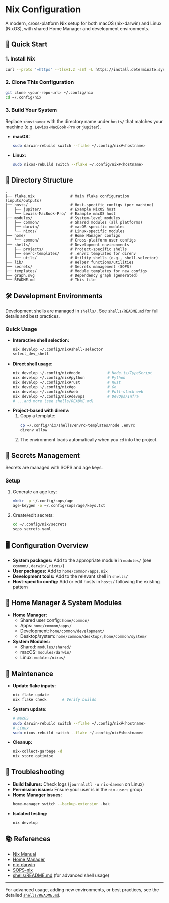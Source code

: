 # Nix Configuration

A modern, cross-platform Nix setup for both macOS (nix-darwin) and Linux (NixOS), with shared Home Manager and development environments.

## 🚀 Quick Start

### 1. Install Nix
```bash
curl --proto '=https' --tlsv1.2 -sSf -L https://install.determinate.systems/nix | sh -s -- install
```

### 2. Clone This Configuration
```bash
git clone <your-repo-url> ~/.config/nix
cd ~/.config/nix
```

### 3. Build Your System
Replace `<hostname>` with the directory name under `hosts/` that matches your
machine (e.g. `Lewiss-MacBook-Pro` or `jupiter`).

- **macOS:**
  ```bash
  sudo darwin-rebuild switch --flake ~/.config/nix#<hostname>
  ```
- **Linux:**
  ```bash
  sudo nixos-rebuild switch --flake ~/.config/nix#<hostname>
  ```

## 📁 Directory Structure

```
.
├── flake.nix                # Main flake configuration (inputs/outputs)
├── hosts/                   # Host-specific configs (per machine)
│   ├── jupiter/             # Example NixOS host
│   └── Lewiss-MacBook-Pro/  # Example macOS host
├── modules/                 # System-level modules
│   ├── common/              # Shared modules (all platforms)
│   ├── darwin/              # macOS-specific modules
│   └── nixos/               # Linux-specific modules
├── home/                    # Home Manager configs
│   └── common/              # Cross-platform user configs
├── shells/                  # Development environments
│   ├── projects/            # Project-specific shells
│   ├── envrc-templates/     # .envrc templates for direnv
│   └── utils/               # Utility shells (e.g., shell-selector)
├── lib/                     # Helper functions/utilities
├── secrets/                 # Secrets management (SOPS)
├── templates/               # Module templates for new configs
├── graph.svg                # Dependency graph (generated)
└── README.md                # This file
```

## 🛠️ Development Environments

Development shells are managed in `shells/`. See [`shells/README.md`](shells/README.md) for full details and best practices.

### Quick Usage
- **Interactive shell selection:**
  ```bash
  nix develop ~/.config/nix#shell-selector
  select_dev_shell
  ```
- **Direct shell usage:**
  ```bash
  nix develop ~/.config/nix#node            # Node.js/TypeScript
  nix develop ~/.config/nix#python          # Python
  nix develop ~/.config/nix#rust            # Rust
  nix develop ~/.config/nix#go              # Go
  nix develop ~/.config/nix#web             # Full-stack web
  nix develop ~/.config/nix#devops          # DevOps/Infra
  # ...and more (see shells/README.md)
  ```
- **Project-based with direnv:**
  1. Copy a template:
     ```bash
     cp ~/.config/nix/shells/envrc-templates/node .envrc
     direnv allow
     ```
  2. The environment loads automatically when you `cd` into the project.

## 🔐 Secrets Management

Secrets are managed with SOPS and age keys.

### Setup
1. Generate an age key:
   ```bash
   mkdir -p ~/.config/sops/age
   age-keygen -o ~/.config/sops/age/keys.txt
   ```
2. Create/edit secrets:
   ```bash
   cd ~/.config/nix/secrets
   sops secrets.yaml
   ```

## 🖥️ Configuration Overview

- **System packages:** Add to the appropriate module in `modules/` (see `common/`, `darwin/`, `nixos/`)
- **User packages:** Add to `home/common/apps.nix`
- **Development tools:** Add to the relevant shell in `shells/`
- **Host-specific config:** Add or edit hosts in `hosts/` following the existing pattern

## 🧩 Home Manager & System Modules
- **Home Manager:**
  - Shared user config: `home/common/`
  - Apps: `home/common/apps/`
  - Development: `home/common/development/`
  - Desktop/system: `home/common/desktop/`, `home/common/system/`
- **System Modules:**
  - Shared: `modules/shared/`
  - macOS: `modules/darwin/`
  - Linux: `modules/nixos/`

## 🧹 Maintenance

- **Update flake inputs:**
  ```bash
  nix flake update
  nix flake check       # Verify builds
  ```
- **System update:**
  ```bash
  # macOS
  sudo darwin-rebuild switch --flake ~/.config/nix#<hostname>
  # Linux
  sudo nixos-rebuild switch --flake ~/.config/nix#<hostname>
  ```
- **Cleanup:**
  ```bash
  nix-collect-garbage -d
  nix store optimise
  ```

## 🐛 Troubleshooting

- **Build failures:** Check logs (`journalctl -u nix-daemon` on Linux)
- **Permission issues:** Ensure your user is in the `nix-users` group
- **Home Manager issues:**
  ```bash
  home-manager switch --backup-extension .bak
  ```
- **Isolated testing:**
  ```bash
  nix develop
  ```

## 📚 References

- [Nix Manual](https://nixos.org/manual/nix/stable/)
- [Home Manager](https://nix-community.github.io/home-manager/)
- [nix-darwin](https://github.com/LnL7/nix-darwin)
- [SOPS-nix](https://github.com/Mic92/sops-nix)
- [shells/README.md](shells/README.md) (for advanced shell usage)

---

For advanced usage, adding new environments, or best practices, see the detailed [`shells/README.md`](shells/README.md).
